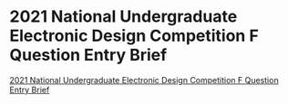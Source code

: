 # 2021 National Undergraduate Electronic Design Competition F Question Entry Brief
[2021 National Undergraduate Electronic Design Competition F Question Entry Brief](https://aiwithcloud.com/2022/09/15/2021_national_undergraduate_electronic_design_competition_f_question_entry_brief/)